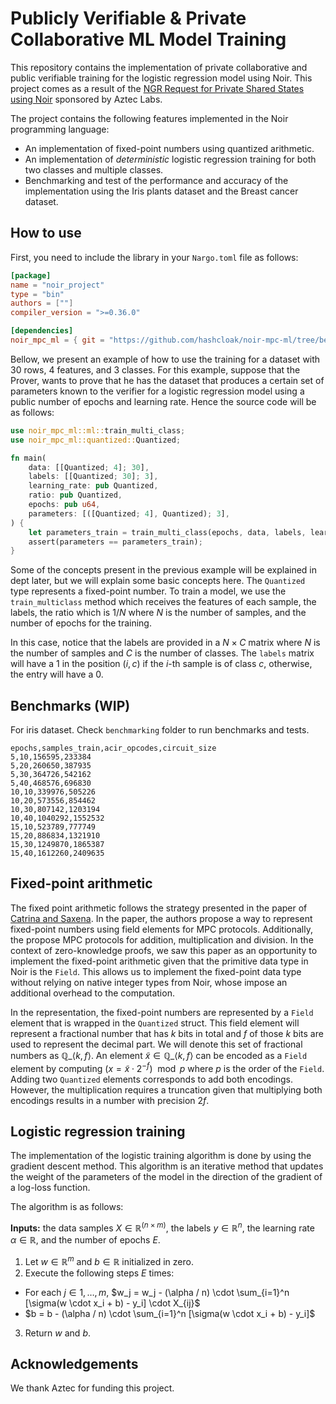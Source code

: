 # Publicly Verifiable & Private Collaborative ML Model Training

This repository contains the implementation of private collaborative and public
verifiable training for the logistic regression model using Noir. This project
comes as a result of the [NGR Request for Private Shared States using Noir](https://github.com/orgs/noir-lang/discussions/6317)
sponsored by Aztec Labs.

The project contains the following features implemented in the Noir programming
language:

- An implementation of fixed-point numbers using quantized arithmetic.
- An implementation of *deterministic* logistic regression training for both two
classes and multiple classes.
- Benchmarking and test of the performance and accuracy of the implementation
using the Iris plants dataset and the Breast cancer dataset.

## How to use

First, you need to include the library in your `Nargo.toml` file as follows:

```toml
[package]
name = "noir_project"
type = "bin"
authors = [""]
compiler_version = ">=0.36.0"

[dependencies]
noir_mpc_ml = { git = "https://github.com/hashcloak/noir-mpc-ml/tree/benchmarking/lib", branch = "master" }
```

Bellow, we present an example of how to use the training for a dataset with 30
rows, 4 features, and 3 classes. For this example, suppose that the Prover,
wants to prove that he has the dataset that produces a certain set of parameters
known to the verifier for a logistic regression model using a public number of
epochs and learning rate. Hence the source code will be as follows:

```rust
use noir_mpc_ml::ml::train_multi_class;
use noir_mpc_ml::quantized::Quantized;

fn main(
    data: [[Quantized; 4]; 30],
    labels: [[Quantized; 30]; 3],
    learning_rate: pub Quantized,
    ratio: pub Quantized,
    epochs: pub u64,
    parameters: [([Quantized; 4], Quantized); 3],
) {
    let parameters_train = train_multi_class(epochs, data, labels, learning_rate, ratio);
    assert(parameters == parameters_train);
}
```

Some of the concepts present in the previous example will be explained in dept
later, but we will explain some basic concepts here. The `Quantized` type
represents a fixed-point number. To train a model, we use the `train_multiclass`
method which receives the features of each sample, the labels, the ratio which
is $1 / N$ where $N$ is the number of samples, and the number of epochs for the
training.

In this case, notice that the labels are provided in a $N \times C$ matrix where
$N$ is the number of samples and $C$ is the number of classes. The `labels`
matrix will have a 1 in the position $(i, c)$ if the $i$-th sample is of class
$c$, otherwise, the entry will have a 0.

## Benchmarks (WIP)

For iris dataset. Check `benchmarking` folder to run benchmarks and tests. 
```
epochs,samples_train,acir_opcodes,circuit_size
5,10,156595,233384
5,20,260650,387935
5,30,364726,542162
5,40,468576,696830
10,10,339976,505226
10,20,573556,854462
10,30,807142,1203194
10,40,1040292,1552532
15,10,523789,777749
15,20,886834,1321910
15,30,1249870,1865387
15,40,1612260,2409635
```

## Fixed-point arithmetic

The fixed point arithmetic follows the strategy presented in the paper of
[Catrina and Saxena](https://www.ifca.ai/pub/fc10/31_47.pdf). In the paper, the
authors propose a way to represent fixed-point numbers using field elements for
MPC protocols. Additionally, the propose MPC protocols for addition,
multiplication and division. In the context of zero-knowledge proofs, we saw this
paper as an opportunity to implement the fixed-point arithmetic given that the
primitive data type in Noir is the `Field`. This allows us to implement the
fixed-point data type without relying on native integer types from Noir, whose
impose an additional overhead to the computation.

In the representation, the fixed-point numbers are represented by a `Field`
element that is wrapped in the `Quantized` struct. This field element will
represent a fractional number that has $k$ bits in total and $f$ of those $k$
bits are used to represent the decimal part. We will denote this set of
fractional numbers as $\mathbb{Q}\_{\langle k, f \rangle}$. An element
$\tilde{x} \in \mathbb{Q}\_{\langle k, f \rangle}$ can be encoded as a `Field`
element by computing $(x = \tilde{x} \cdot 2^{-f}) \mod p$ where $p$ is the order
of the `Field`. Adding two `Quantized` elements corresponds to add both encodings.
However, the multiplication requires a truncation given that multiplying both encodings
results in a number with precision $2f$.

## Logistic regression training

The implementation of the logistic training algorithm is done by using the
gradient descent method. This algorithm is an iterative method that updates the
weight of the parameters of the model in the direction of the gradient of a
log-loss function.

The algorithm is as follows:

**Inputs:** the data samples $X \in \mathbb{R}^{(n \times m)}$, the labels
$y \in \mathbb{R}^{n}$, the learning rate $\alpha \in \mathbb{R}$, and the
number of epochs $E$.

1. Let $w \in \mathbb{R}^m$ and $b \in \mathbb{R}$ initialized in zero.
2. Execute the following steps $E$ times:

- For each $j \in {1, \dots, m}$, $w_j = w_j - (\alpha / n) \cdot \sum_{i=1}^n [\sigma(w \cdot x_i + b) - y_i] \cdot X_{ij}$
- $b = b - (\alpha / n) \cdot \sum_{i=1}^n [\sigma(w \cdot x_i + b) - y_i]$

3. Return $w$ and $b$.

## Acknowledgements

We thank Aztec for funding this project.